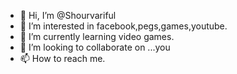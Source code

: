  
- 👋 Hi, I’m @Shourvariful
- 👀 I’m interested in facebook,pegs,games,youtube.
- 🌱 I’m currently learning video games.
- 💞️ I’m looking to collaborate on ...you
- 📫 How to reach me.

<!----arishopping/Shourvariful is a ✨ speciali ✨ repository because its `README.md` (this file) appears on your GitHub profile.
You can click the Preview link to take a look at your changes.
--->
